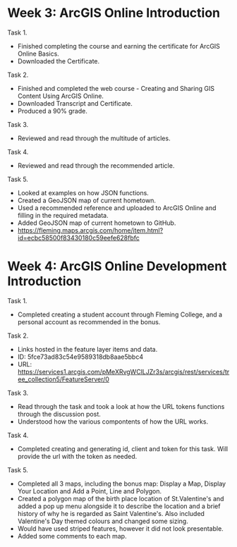 # Week 3: ArcGIS Online Introduction

Task 1. 
- Finished completing the course and earning the certificate for ArcGIS Online Basics.
- Downloaded the Certificate.

Task 2. 
- Finished and completed the web course - Creating and Sharing GIS Content Using ArcGIS Online. 
- Downloaded Transcript and Certificate. 
- Produced a 90% grade. 

Task 3. 
- Reviewed and read through the multitude of articles. 

Task 4. 
- Reviewed and read through the recommended article. 

Task 5.
- Looked at examples on how JSON functions. 
- Created a GeoJSON map of current hometown. 
- Used a recommended reference and uploaded to ArcGIS Online and filling in the required metadata. 
- Added GeoJSON map of current hometown to GitHub.
- https://fleming.maps.arcgis.com/home/item.html?id=ecbc58500f83430180c59eefe628fbfc

# Week 4: ArcGIS Online Development Introduction

Task 1.
- Completed creating a student account through Fleming College, and a personal account as recommended in the bonus. 

Task 2. 
- Links hosted in the feature layer items and data. 
- ID: 5fce73ad83c54e9589318db8aae5bbc4
- URL: https://services1.arcgis.com/pMeXRvgWClLJZr3s/arcgis/rest/services/tree_collection5/FeatureServer/0

Task 3. 
- Read through the task and took a look at how the URL tokens functions through the discussion post.
- Understood how the various compontents of how the URL works. 

Task 4. 
- Completed creating and generating id, client and token for this task. Will provide the url with the token as needed. 

Task 5. 
- Completed all 3 maps, including the bonus map: Display a Map, Display Your Location and Add a Point, Line and Polygon. 
- Created a polygon map of the birth place location of St.Valentine's and added a pop up menu alongside it to describe the location and a brief history of why he is regarded as Saint Valentine's. Also included Valentine's Day themed colours and changed some sizing. 
- Would have used striped features, however it did not look presentable. 
- Added some comments to each map. 
